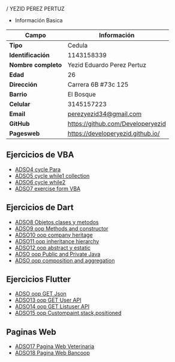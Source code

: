 / YEZID PEREZ PERTUZ
+ Información Basica

| Campo | Información |
|--------|------------|
| **Tipo** | Cedula |
| **Identificación** | 1143158339 |
| **Nombre completo** | Yezid Eduardo Perez Pertuz |
| **Edad** | 26 |
| **Dirección** | Carrera 6B #73c 125 |
| **Barrio** | El Bosque |
| **Celular** | 3145157223 |
| **Email** | perezyezid34@gmail.com |
| **GitHub** | https://github.com/Developeryezid |
| **Pagesweb** | https://developeryezid.github.io/ |

## Ejercicios de VBA
- [ADSO4 cycle Para](/aprendices/Yezid_Perez/Ciclo_while/Ciclo_PARA.md)
- [ADSO5 cycle while1 collection](/aprendices/Yezid_Perez/Ciclo_while/while_Recaudo.md)
- [ADSO6 cycle while2](/aprendices/Yezid_Perez/Ciclo_while/ejercicio_datos.md)
- [ADSO7 exercise form VBA](/aprendices/Yezid_Perez/Ciclo_while/Formulario_VBA.md)

## Ejercicios de Dart
- [ADSO8 Objetos,clases y metodos](/aprendices/Yezid_Perez/OOP/estructura_objeto.md)
- [ADSO9 oop Methods and constructor](/aprendices/Yezid_Perez/OOP/metados_y_constructor.md)
- [ADSO10 oop company heritage](/aprendices/Yezid_Perez/OOP/Herencia_empresa.md)
- [ADSO11 oop inheritance hierarchy](/aprendices/Yezid_Perez/OOP/Herencia_mamiferos.md)
- [ADSO12 oop abstract y estatic](/aprendices/Yezid_Perez/OOP/Clase_abstracta_y_estatico.md)
- [ADSO oop Public and Private Java](/aprendices/Yezid_Perez/OOP/public_and_private.md)
- [ADSO oop composition and aggregation](/aprendices/Yezid_Perez/OOP/Composicion_y_agregacion.md)

## Ejercicios Flutter
- [ADSO oop GET Json](/aprendices/Yezid_Perez/OOP/Json_API.md)
- [ADSO13 oop GET User API](/aprendices/Yezid_Perez/OOP/Usuario_API_REST/Readme.md)
- [ADSO14 oop GET Listuser API](/aprendices/Yezid_Perez/OOP/ListasdeUsuariosHttp/Usuarios/Readme.md)
- [ADSO15 oop Custompaint,stack,positioned](/aprendices/Yezid_Perez/OOP/Custompaint/Readme.md)

## Paginas Web
- [ADSO17 Pagina Web Veterinaria](/aprendices/Yezid_Perez/Paginas_web/PG_Veterinaria.md)
- [ADSO18 Pagina Web Bancoop](/aprendices/Yezid_Perez/Paginas_web/PG_Banco.md)





